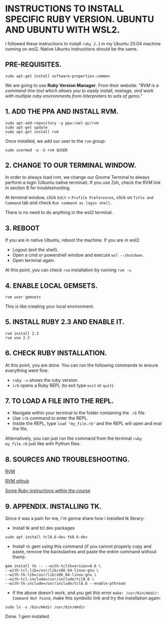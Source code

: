 # INSTRUCTIONS TO INSTALL SPECIFIC RUBY VERSION. UBUNTU AND UBUNTU WITH WSL2.

I followed these instructions to install `ruby 2.3` in my Ubuntu 20.04 machine running on wsl2. Native Ubuntu instructions should be the same.

## PRE-REQUISITES.

```
sudo apt-get install software-properties-common
```

We are going to use **Ruby Version Manager**. From their website: _"RVM is a command-line tool which allows you to easily install, manage, and work with multiple ruby environments from interpreters to sets of gems."_

## 1. ADD THE PPA AND INSTALL RVM.

```
sudo apt-add-repository -y ppa:rael-gc/rvm
sudo apt-get update
sudo apt-get install rvm
```

Once installed, we add our user to the `rvm` group:

```
sudo usermod -a -G rvm $USER
```

## 2. CHANGE TO OUR TERMINAL WINDOW.

In order to always load rvm, we change our Gnome Terminal to always perform a login (Ubuntu native terminal). If you use Zsh, check the RVM link in section 8 for troubleshooting.

At terminal window, click `Edit` > `Profile Preferences`, click on `Title and Command` tab and check `Run command as login shell`.

There is no need to do anything in the wsl2 terminal.

## 3. REBOOT

If you are in native Ubuntu, reboot the machine. If you are in wsl2:

- Logout (exit the shell).
- Open a cmd or powershell window and execute `wsl --shutdown`.
- Open terminal again.

At this point, you can check `rvm` installation by running `rvm -v`.

## 4. ENABLE LOCAL GEMSETS.

```
rvm user gemsets
```

This is like creating your local environment.

## 5. INSTALL RUBY 2.3 AND ENABLE IT.

```
rvm install 2.3
rvm use 2.3
```

## 6. CHECK RUBY INSTALLATION.

At this point, you are done. You can run the following commands to ensure everything went fine:

- `ruby -v` shows the ruby version.
- `irb` opens a Ruby REPL (to exit type `exit` or `quit`).

## 7. TO LOAD A FILE INTO THE REPL.

- Navigate within your terminal to the folder containing the `.rb` file.
- Use `irb` command to enter the REPL.
- Inside the REPL, type `load "my_file.rb"` and the REPL will open and eval the file.

Alternatively, you can just run the command from the terminal `ruby my_file.rb` just like with Python files.

## 8. SOURCES AND TROUBLESHOOTING.

[RVM](https://rvm.io/rvm/install)

[RVM github](https://github.com/rvm/ubuntu_rvm)

[Some Ruby instructions within the course](https://www.coursera.org/learn/programming-languages-part-c/supplement/ae1NA/part-c-software-installation-and-use-ruby-and-irb)

## 9. APPENDIX. INSTALLING TK.

Since it was a pain for me, i'm gonna share how i installed tk library:

- Install tk and tcl dev packages
```
sudo apt install tcl8.6-dev tk8.6-dev
```
- Install `tk` gem using this command (if you cannot properly copy and paste, remove the backslashes and paste the entire command without them):
```
gem install tk -- --with-tcltkversion=8.6 \
--with-tcl-lib=/usr/lib/x86_64-linux-gnu \
--with-tk-lib=/usr/lib/x86_64-linux-gnu \
--with-tcl-include=/usr/include/tcl8.6 \
--with-tk-include=/usr/include/tcl8.6 --enable-pthread
```
- If the above doesn't work, and you get this error `make: /usr/bin/mkdir: Command Not Found`,
make this symbolic link and try the installation again:
```
sudo ln -s /bin/mkdir /usr/bin/mkdir
```
Done. 1 gem installed.